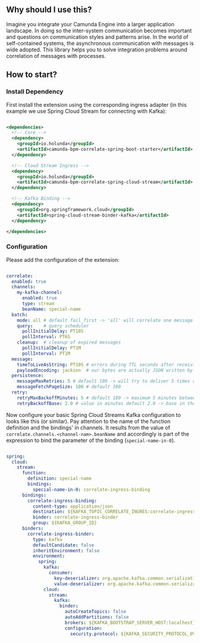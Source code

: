 ## Why should I use this?

Imagine you integrate your Camunda Engine into a larger application landscape.
In doing so the inter-system communication becomes important and questions on
communication styles and patterns arise. In the world of self-contained systems,
the asynchronous communication with messages is wide adopted. This library helps
you to solve integration problems around correlation of messages with processes.

## How to start?

### Install Dependency

First install the extension using the corresponding ingress adapter (in this example we use Spring Cloud Stream for connecting with Kafka):

```xml

<dependencies>
  <!-- Core -->
  <dependency>
    <groupId>io.holunda</groupId>
    <artifactId>camunda-bpm-correlate-spring-boot-starter</artifactId>
  </dependency>

  <!-- Cloud Stream Ingress -->
  <dependency>
    <groupId>io.holunda</groupId>
    <artifactId>camunda-bpm-correlate-spring-cloud-stream</artifactId>
  </dependency>

  <!-- Kafka Binding -->
  <dependency>
    <groupId>org.springframework.cloud</groupId>
    <artifactId>spring-cloud-stream-binder-kafka</artifactId>
  </dependency>

</dependencies>
```

### Configuration

Please add the configuration of the extension:

```yaml

correlate:
  enabled: true
  channels:
    my-kafka-channel:
      enabled: true
      type: stream
      beanName: special-name
  batch:
    mode: all # default fail_first -> 'all' will correlate one message after another, resulting in ignoring the order of receiving
    query:    # query scheduler
      pollInitialDelay: PT10S
      pollInterval: PT6S
    cleanup:  # cleanup of expired messages
      pollInitialDelay: PT1M
      pollInterval: PT1M
  message:
    timeToLiveAsString: PT10S # errors during TTL seconds after receiving are ignored
    payloadEncoding: jackson  # our bytes are actually JSON written by Jackson.
  persistence:
    messageMaxRetries: 5 # default 100 -> will try to deliver 5 times at most
    messageFetchPageSize: 100 # default 100
  retry:
    retryMaxBackoffMinutes: 5 # default 180 -> maximum 5 minutes between retries
    retryBackoffBase: 2.0 # value in minutes default 2.0 -> base in the power of retry to calculate the next retry

```

Now configure your basic Spring Cloud Streams Kafka configuration to looks like this (or similar).
Pay attention to the name of the function definition and the bindings' in channels. It results from the
value of `correlate.channels.<channel-nam>.beanName` and accordingly is part of the expression to
bind the parameter of the binding (`special-name-in-0`).

```yaml

spring:
  cloud:
    stream:
      function:
        definition: special-name
        bindings:
          special-name-in-0: correlate-ingress-binding      
      bindings:
        correlate-ingress-binding:
          content-type: application/json
          destination: ${KAFKA_TOPIC_CORRELATE_INGRES:correlate-ingress}
          binder: correlate-ingress-binder
          group: ${KAFKA_GROUP_ID}
      binders:
        correlate-ingress-binder:
          type: kafka
          defaultCandidate: false
          inheritEnvironment: false
          environment:
            spring:
              kafka:
                consumer:
                  key-deserializer: org.apache.kafka.common.serialization.ByteArrayDeserializer
                  value-deserializer: org.apache.kafka.common.serialization.ByteArrayDeserializer
              cloud:
                stream:
                  kafka:
                    binder:
                      autoCreateTopics: false
                      autoAddPartitions: false
                      brokers: ${KAFKA_BOOTSTRAP_SERVER_HOST:localhost}:${KAFKA_BOOTSTRAP_SERVER_PORT:9092}
                      configuration:
                        security.protocol: ${KAFKA_SECURITY_PROTOCOL_OVERRIDE:PLAINTEXT}

```

